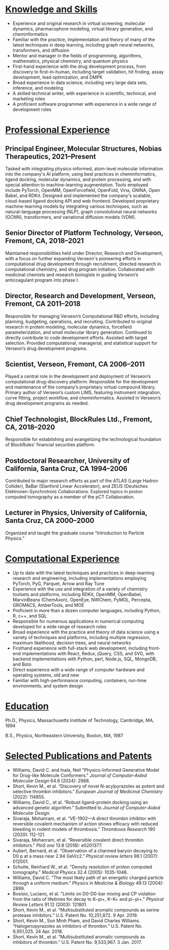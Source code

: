
[Knowledge and Skills](#skills)
====================

- Experience and original research in virtual screening, molecular dynamics, pharmacophore modeling, virtual library generation, and cheminformatics
- Familiar with the practice, implementation and theory of many of the latest techniques in deep learning, 
including graph neural networks, transformers, and diffusion
- Mentor and manager in the fields of programming, algorithms, mathematics, physical chemistry, and quantum physics  
- First-hand experience with the drug development process, from discovery to first-in-human, including target validation, hit finding, assay development, lead optimization, and DMPK
- Broad experience in data science, including very large data sets, inference, and modeling
- A skilled technical writer, with experience in scientific, technical, and marketing roles 
- A proficient software programmer with experience in a wide range of development roles


[Professional Experience](#experience)
=======================


## Principal Engineer, Molecular Structures, Nobias Therapeutics, 2021–Present

Tasked with integrating physics-informed, atom-level molecular information into the 
company's AI platform, using best practices in cheminformatics, ligand docking, 
molecular dynamics, and protein processing, and with
special attention to machine-learning augmentation. Tools employed include
PyTorch, OpenMM, OpenForcefield, OpenFold, Vina, GNINA, Open Babel, and RDKit. 
Designed and implemented the company's scalable, cloud-based ligand docking API and web frontend. Developed proprietary 
machine-learning models by integrating various techniques, such as natural-language processing (NLP), 
graph convolutional neural networks (GCNN), transformers, 
and variational diffusion models (VDM).


## Senior Director of Platform Technology, Verseon, Fremont, CA, 2018–2021

Maintained responsibilities held under Director, Research and Development, with a focus on further expanding Verseon's pioneering efforts in computational drug development through recruitment, directed research in computational chemistry, and drug program initiation. Collaborated with medicinal chemists and research biologists in guiding Verseon’s anticoagulant program into phase I.

## Director, Research and Development, Verseon, Fremont, CA 2011–2018

Responsible for managing Verseon’s Computational R&D efforts, including planning, budgeting, operations, and recruiting. Contributed to original research in protein modeling, molecular dynamics, forcefield parameterization, and small molecular library generation. Continued to directly contribute to code development efforts. Assisted with target selection. Provided computational, managerial, and statistical support for Verseon’s drug development programs.


## Scientist, Verseon, Fremont, CA 2006–2011

Played a central role in the development and deployment of Verseon’s computational drug-discovery platform. Responsible for the development and maintenance of the company’s proprietary virtual compound library. Primary author of Verseon’s custom LIMS, featuring instrument integration, curve fitting, project workflow, and cheminformatics. Assisted in Verseon’s drug development programs as needed.

## Chief Technologist, BlockRules Ltd., Fremont, CA, 2018–2020

Responsible for establishing and evangelizing the technological
foundation of BlockRules' financial securities platform.

## Postdoctoral Researcher, University of California, Santa Cruz, CA 1994–2006

Contributed to major research efforts as part of the
ATLAS (Large Hadron Collider), BaBar (Stanford Linear Accelerator), 
and ZEUS (Deutsches Elektronen-Synchrotron) Collaborations.
Explored topics in proton computed tomography as a member of
the pCT Collaboration.

## Lecturer in Physics, University of California, Santa Cruz, CA 2000–2000

Organized and taught the graduate course “Introduction to Particle Physics.”

[Computational Experience](#computer)
========================

- Up to date with the latest techniques and practices in deep-learning research and engineering, including implementations employing PyTorch, PyG, Parquet, Arrow and Ray Tune
- Experience with the use and integration of a variety of chemistry toolsets and platforms, including RDKit, OpenMM, OpenBabel, MarvinBeans (ChemAxon), OpenEye, NWChem, PyMOL, Percepta, GROMACS, AmberTools, and MOE
- Proficient in more than a dozen computer languages, including Python, R, c++, and SQL
- Responsible for numerous applications in numerical computing developed for a wide range of research roles
- Broad experience with the practice and theory of data science using a variety of techniques and platforms, including multiple regression, maximum likelihood, decision trees, and neural networks
- Firsthand experience with full-stack web development, including front-end implementations with React, Redux, jQuery, CSS, and SVG, with backend implementations with Python, perl, Node.js, SQL, MongoDB, and Boto
- Direct experience with a wide range of computer hardware and operating systems, old and new
- Familiar with high-performance computing, containers, run-time environments, and system design

[Education](#education)
=========

Ph.D., Physics, Massachusetts Institute of Technology, Cambridge, MA, 1994

B.S., Physics, Northeastern University, Boston, MA, 1987


[Selected Publications and Patents](#publications)
=================================

- Williams, David C. and Inala, Neil "Physics-Informed Generative Model for Drug-like Molecule Conformers." *Journal of Computer-Aided Molecular Design* 64.8 (2024): 2988.
- Short, Kevin M., et al. “Discovery of novel N-acylpyrazoles as potent and selective thrombin inhibitors.” *European Journal of Medicinal Chemistry* (2022): 114855.
- Williams, David C., et al. “Robust ligand-protein docking using an advanced genetic algorithm.” Submitted to *Journal of Computer-Aided Molecular Design.*
- Sivaraja, Mohanram, et al. “VE-1902—A direct thrombin inhibitor with reversible covalent mechanism of action shows efficacy with reduced bleeding in rodent models of thrombosis.” *Thrombosis Research* 190 (2020): 112-121.
- Sivaraja, Mohanram, et al. “Reversible covalent direct thrombin inhibitors.” *PloS one* 13.8 (2018): e0201377.
- Aubert, Bernard, et al. “Observation of a charmed baryon decaying to D0 p at a mass near 2.94 GeV/c2.” *Physical review letters* 98.1 (2007): 012001.
- Schulte, Reinhard W., et al. "Density resolution of proton computed tomography." *Medical Physics* 32.4 (2005): 1035-1046.
- Williams, David C. “The most likely path of an energetic charged particle through a uniform medium.” *Physics in Medicine & Biology* 49.13 (2004): 2899.
- Bosisio, Luciano, et al. "Limits on D0-D0-bar mixing and CP violation from the ratio of lifetimes for decay to K−pi+, K−K+ and pi−pi+." *Physical Review Letters* 91.12 (2003): 121801.
- Short, Kevin M., et al. “Multisubstituted aromatic compounds as serine protease inhibitors.” U.S. Patent No. 10,251,872. 9 Apr. 2019.
- Short, Kevin M., Son Minh Pham, and David Charles Williams. “Halogenopyrazoles as inhibitors of thrombin.” U.S. Patent No. 9,951,025. 24 Apr. 2018.
- Short, Kevin M., et al. “Multisubstituted aromatic compounds as inhibitors of thrombin.” U.S. Patent No. 9,533,967. 3 Jan. 2017.


